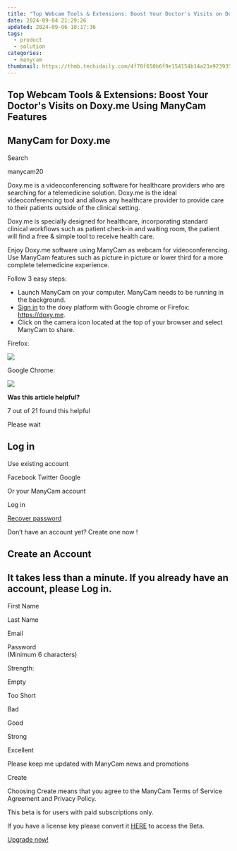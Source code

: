 ```yaml
---
title: "Top Webcam Tools & Extensions: Boost Your Doctor's Visits on Doxy.me Using ManyCam Features"
date: 2024-09-04 21:29:26
updated: 2024-09-06 10:17:36
tags:
  - product
  - solution
categories:
  - manycam
thumbnail: https://thmb.techidaily.com/4f70f650b6f9e154154b14a23a923935cddb729dccba03ae23bb5479d56f059d.jpg
---
```


## Top Webcam Tools & Extensions: Boost Your Doctor's Visits on Doxy.me Using ManyCam Features

## ManyCam for Doxy.me

Search 

manycam20

 Doxy.me is a videoconferencing software for healthcare providers who are searching for a telemedicine solution. Doxy.me is the ideal videoconferencing tool and allows any healthcare provider to provide care to their patients outside of the clinical setting.

 Doxy.me is specially designed for healthcare, incorporating standard clinical workflows such as patient check-in and waiting room, the patient will find a free & simple tool to receive health care.

 Enjoy Doxy.me software using ManyCam as webcam for videoconferencing. Use ManyCam features such as picture in picture or lower third for a more complete telemedicine experience.

Follow 3 easy steps:

* Launch ManyCam on your computer. ManyCam needs to be running in the background.
* [Sign in](https://doxy.me/sign-in) to the doxy platform with Google chrome or Firefox: <https://doxy.me>.
* Click on the camera icon located at the top of your browser and select ManyCam to share.

 Firefox:

![](https://manycam.com/build/images/doxy_ff.jpg?v=e7a944c610)   

 Google Chrome:

![](https://manycam.com/build/images/doxy_gh.jpg?v=e62722c881) 

**Was this article helpful?** 

7 out of 21 found this helpful 

  
Please wait 

## Log in

Use existing account

Facebook Twitter Google 

Or your ManyCam account

Log in 

[Recover password](https://tools.techidaily.com/manycam/products/) 

 Don’t have an account yet? Create one now ! 

## Create an Account

## It takes less than a minute. If you already have an account, please Log in.

First Name 

Last Name 

Email 

Password  
(Minimum 6 characters) 

Strength: 

Empty

Too Short

Bad

Good

Strong

Excellent

Please keep me updated with ManyCam news and promotions 

Create 

Choosing Create means that you agree to the ManyCam Terms of Service Agreement and Privacy Policy.

This beta is for users with paid subscriptions only.

If you have a license key please convert it [HERE](https://tools.techidaily.com/manycam/products/) to access the Beta.

[Upgrade now!](https://tools.techidaily.com/manycam/products/)

<ins class="adsbygoogle"
     style="display:block"
     data-ad-format="autorelaxed"
     data-ad-client="ca-pub-7571918770474297"
     data-ad-slot="1223367746"></ins>



<ins class="adsbygoogle"
     style="display:block"
     data-ad-client="ca-pub-7571918770474297"
     data-ad-slot="8358498916"
     data-ad-format="auto"
     data-full-width-responsive="true"></ins>
